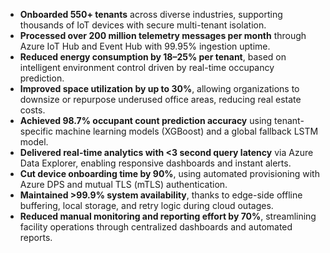 - **Onboarded 550+ tenants** across diverse industries, supporting thousands of IoT devices with secure multi-tenant isolation.
- **Processed over 200 million telemetry messages per month** through Azure IoT Hub and Event Hub with 99.95% ingestion uptime.
- **Reduced energy consumption by 18–25% per tenant**, based on intelligent environment control driven by real-time occupancy prediction.
- **Improved space utilization by up to 30%**, allowing organizations to downsize or repurpose underused office areas, reducing real estate costs.
- **Achieved 98.7% occupant count prediction accuracy** using tenant-specific machine learning models (XGBoost) and a global fallback LSTM model.
- **Delivered real-time analytics with <3 second query latency** via Azure Data Explorer, enabling responsive dashboards and instant alerts.
- **Cut device onboarding time by 90%**, using automated provisioning with Azure DPS and mutual TLS (mTLS) authentication.
- **Maintained >99.9% system availability**, thanks to edge-side offline buffering, local storage, and retry logic during cloud outages.
- **Reduced manual monitoring and reporting effort by 70%**, streamlining facility operations through centralized dashboards and automated reports.

